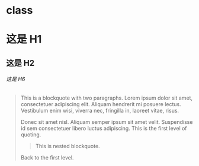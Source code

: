 # class
# 这是 H1 #
## 这是 H2 ##
###### 这是 H6 ###
> This is a blockquote with two paragraphs. Lorem ipsum dolor sit amet,
> consectetuer adipiscing elit. Aliquam hendrerit mi posuere lectus.
> Vestibulum enim wisi, viverra nec, fringilla in, laoreet vitae, risus.
> 
> Donec sit amet nisl. Aliquam semper ipsum sit amet velit. Suspendisse
> id sem consectetuer libero luctus adipiscing.
> This is the first level of quoting.
>
> > This is nested blockquote.
>
> Back to the first level.

